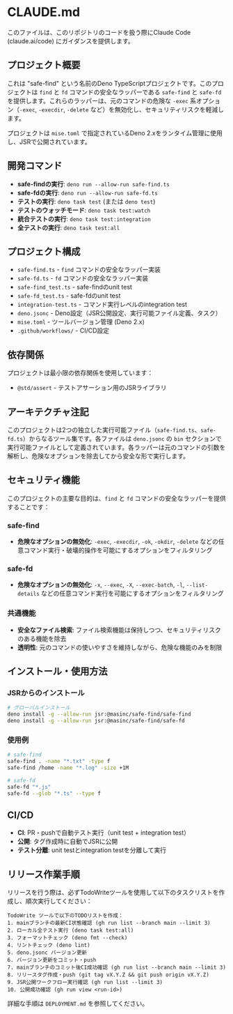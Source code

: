 # CLAUDE.md

このファイルは、このリポジトリのコードを扱う際にClaude Code (claude.ai/code)
にガイダンスを提供します。

## プロジェクト概要

これは "safe-find" という名前のDeno
TypeScriptプロジェクトです。このプロジェクトは `find` と `fd`
コマンドの安全なラッパーである `safe-find` と `safe-fd`
を提供します。これらのラッパーは、元のコマンドの危険な `-exec`
系オプション（`-exec`, `-execdir`, `-delete`
など）を無効化し、セキュリティリスクを軽減します。

プロジェクトは `mise.toml` で指定されているDeno
2.xをランタイム管理に使用し、JSRで公開されています。

## 開発コマンド

- **safe-findの実行**: `deno run --allow-run safe-find.ts`
- **safe-fdの実行**: `deno run --allow-run safe-fd.ts`
- **テストの実行**: `deno task test` (または `deno test`)
- **テストのウォッチモード**: `deno task test:watch`
- **統合テストの実行**: `deno task test:integration`
- **全テストの実行**: `deno task test:all`

## プロジェクト構成

- `safe-find.ts` - `find` コマンドの安全なラッパー実装
- `safe-fd.ts` - `fd` コマンドの安全なラッパー実装
- `safe-find_test.ts` - safe-findのunit test
- `safe-fd_test.ts` - safe-fdのunit test
- `integration-test.ts` - コマンド実行レベルのintegration test
- `deno.jsonc` - Deno設定（JSR公開設定、実行可能ファイル定義、タスク）
- `mise.toml` - ツールバージョン管理 (Deno 2.x)
- `.github/workflows/` - CI/CD設定

## 依存関係

プロジェクトは最小限の依存関係を使用しています：

- `@std/assert` - テストアサーション用のJSRライブラリ

## アーキテクチャ注記

このプロジェクトは2つの独立した実行可能ファイル（`safe-find.ts`、`safe-fd.ts`）からなるツール集です。各ファイルは
`deno.jsonc` の `bin`
セクションで実行可能ファイルとして定義されています。各ラッパーは元のコマンドの引数を解析し、危険なオプションを除去してから安全な形で実行します。

## セキュリティ機能

このプロジェクトの主要な目的は、`find` と `fd`
コマンドの安全なラッパーを提供することです：

### safe-find

- **危険なオプションの無効化**: `-exec`, `-execdir`, `-ok`, `-okdir`, `-delete`
  などの任意コマンド実行・破壊的操作を可能にするオプションをフィルタリング

### safe-fd

- **危険なオプションの無効化**: `-x`, `--exec`, `-X`, `--exec-batch`, `-l`,
  `--list-details` などの任意コマンド実行を可能にするオプションをフィルタリング

### 共通機能

- **安全なファイル検索**:
  ファイル検索機能は保持しつつ、セキュリティリスクのある機能を除去
- **透明性**: 元のコマンドの使いやすさを維持しながら、危険な機能のみを制限

## インストール・使用方法

### JSRからのインストール

```bash
# グローバルインストール
deno install -g --allow-run jsr:@masinc/safe-find/safe-find
deno install -g --allow-run jsr:@masinc/safe-find/safe-fd
```

### 使用例

```bash
# safe-find
safe-find . -name "*.txt" -type f
safe-find /home -name "*.log" -size +1M

# safe-fd
safe-fd "*.js"
safe-fd --glob "*.ts" --type f
```

## CI/CD

- **CI**: PR・pushで自動テスト実行（unit test + integration test）
- **公開**: タグ作成時に自動でJSRに公開
- **テスト分離**: unit testとintegration testを分離して実行

## リリース作業手順

リリースを行う際は、必ずTodoWriteツールを使用して以下のタスクリストを作成し、順次実行してください：

```
TodoWrite ツールで以下のTODOリストを作成：
1. mainブランチの最新CI状態確認 (gh run list --branch main --limit 3)
2. ローカル全テスト実行 (deno task test:all)
3. フォーマットチェック (deno fmt --check)
4. リントチェック (deno lint)
5. deno.jsonc バージョン更新
6. バージョン更新をコミット・push
7. mainブランチのコミット後CI成功確認 (gh run list --branch main --limit 3)
8. リリースタグ作成・push (git tag vX.Y.Z && git push origin vX.Y.Z)
9. JSR公開ワークフロー実行確認 (gh run list --limit 3)
10. 公開成功確認 (gh run view <run-id>)
```

詳細な手順は `DEPLOYMENT.md` を参照してください。
